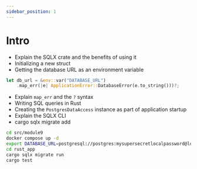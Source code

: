 ```yaml
---
sidebar_position: 1
---
```


# Intro

- Explain the SQLX crate and the benefits of using it 
- Initializing a new struct
- Getting the database URL as an environment variable
```rs
let db_url = &env::var("DATABASE_URL")
    .map_err(|e| ApplicationError::DatabaseError(e.to_string()))?;
```
- Explain `map_err` and the `?` syntax
- Writing SQL queries in Rust
- Creating the `PostgresDataAccess` instance as part of application startup
- Explain the SQLX CLI
- cargo sqlx migrate add

```sh
cd src/module9
docker compose up -d
export DATABASE_URL=postgresql://postgres:mysupersecretlocalpassword@localhost:5432/users
cd rust_app
cargo sqlx migrate run
cargo test
```
